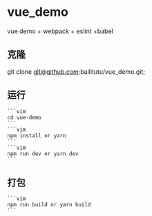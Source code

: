 # vue_demo
vue demo + webpack + eslint +babel

## 克隆

git clone git@github.com:bailitutu/vue_demo.git;

## 运行
	```vim
	cd vue-demo
	```
	```vim
	npm install or yarn
	```
	```vim
	npm run dev or yarn dev
	```

## 打包
	```vim
	npm run build or yarn build
	```
